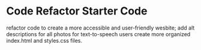 # Code Refactor Starter Code
refactor code to create a more accessible and user-friendly wesbite;
add alt descriptions for all photos for text-to-speech users 
create more organized index.html and styles.css files.


